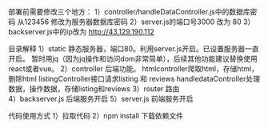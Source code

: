 部署前需要修改三个地方：
1）controller/handleDataController.js中的数据库密码 从123456 修改为服务器数据库密码
2）server.js的端口号3000 改为 80
3）backserver.js中的ip改为 http://43.129.190.112


目录解释
1）static 静态服务器，端口80。利用server.js开启。已设置服务器一直开启。
    暂时用jq（因为jq操作和访问dom非常简单），后续其他功能建议替换使用react或者vue。
2）controller 后端功能。
    htmlcontroller爬取html，存储html，删除html
    listingController接口请求listing 和 reviews
    handledataController处理数据，操作数据，存储listing和reviews
3）router 路由    
4）backserver.js 后端服务开启
5）server.js 前端服务开启

代码使用方式
1）拉取代码
2）npm install 下载依赖文件
